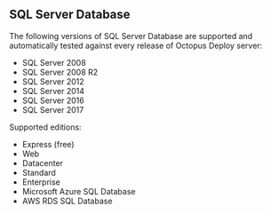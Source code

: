 ## SQL Server Database

The following versions of SQL Server Database are supported and automatically tested against every release of Octopus Deploy server:

- SQL Server 2008
- SQL Server 2008 R2
- SQL Server 2012
- SQL Server 2014
- SQL Server 2016
- SQL Server 2017

Supported editions:

- Express (free)
- Web
- Datacenter
- Standard
- Enterprise
- Microsoft Azure SQL Database
- AWS RDS SQL Database